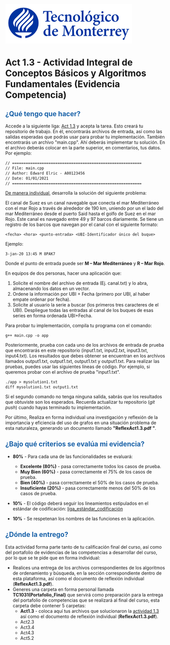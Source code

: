 ![Tec de Monterrey](images/logotecmty.png)
# Act 1.3 - Actividad Integral de Conceptos Básicos y Algoritmos Fundamentales (Evidencia Competencia)

## <span style="color: rgb(26, 99, 169);">¿Qué tengo que hacer?</span>
Accede a la siguiente liga: [Act 1.3](https://classroom.github.com/a/KO1Erb6Q) y acepta la tarea. Esto creará tu repositorio de trabajo. En él, encontrarás archivos de entrada, así como las salidas esperadas que podrás usar para probar tu implementación. También encontrarás un archivo "main.cpp". Ahí deberás implementar tu solución. En el archivo deberás colocar en la parte superior, en comentarios, tus datos. Por ejemplo:
```
// =========================================================
// File: main.cpp
// Author: Edward Elric - A00123456
// Date: 01/01/2021
// =========================================================
```
<span style="text-decoration: underline;">De manera individual</span>, desarrolla la solución del siguiente problema:

El canal de Suez es un canal navegable que conecta el mar Mediterráneo con el mar Rojo a través de alrededor de 190 km, uniendo por un el lado del mar Mediterráneo desde el puerto Said hasta el golfo de Suez en el mar Rojo. Este canal es navegado entre 49 y 97 barcos diariamente. Se tiene un registro de los barcos que navegan por el canal con el siguiente formato:
```
<fecha> <hora> <punto-entrada> <UBI-Identificador único del buque>
```
Ejemplo:
```
3-jan-20 13:45 M 8PAK7
```

Donde el punto de entrada puede ser **M – Mar Mediterráneo** y **R – Mar Rojo**.

En equipos de dos personas, hacer una aplicación que:
1. Solicite el nombre del archivo de entrada (Ej. canal.txt) y lo abra, almacenando los datos en un vector.
2. Ordene la información por UBI + Fecha (primero por UBI, al haber empate ordenar por fecha).
3. Solicite al usuario la serie a buscar (los primeros tres caracteres de el UBI).
Despliegue todas las entradas al canal de los buques de esas series en forma ordenada UBI+Fecha.

Para probar tu implementación, compila tu programa con el comando:
```
g++ main.cpp -o app
```
Posteriormente, prueba con cada uno de los archivos de entrada de prueba que encontrarás en este repositorio (input1.txt, input2.txt, input3.txt, input4.txt). Los resultados que debes obtener se encuentran en los archivos llamados output1.txt, output1.txt, output1.txt y output1.txt. Para realizar las pruebas, puedes usar las siguientes líneas de código. Por ejemplo, si queremos probar con el archivo de prueba "input1.txt".
```
./app > mysolution1.txt
diff mysolution1.txt output1.txt
```
Si el segundo comando no tenga ninguna salida, sabrás que los resultados que obtuviste son los esperados. Recuerda actualizar tu repositorio (*git push*) cuando hayas terminado tu implementación.

Por último, Realiza en forma individual una investigación y reflexión de la importancia y eficiencia del uso de grafos en una situación problema de esta naturaleza,  generando un documento llamado **"ReflexAct1.3.pdf "**.

## <span style="color: rgb(26, 99, 169);">**¿Bajo qué criterios se evalúa mi evidencia?**</span>

- **80%** - Para cada una de las funcionalidades se evaluará:

    - **Excelente (80%)** - pasa correctamente todos los casos de prueba.
    - **Muy Bien (60%)** - pasa correctamente el 75% de los casos de prueba.
    - **Bien (40%)** - pasa correctamente el 50% de los casos de prueba.
    - **Insuficiente (20%)** - pasa correctamente menos del 50% de los casos de prueba.


- **10%** - El código deberá seguir los lineamientos estipulados en el estándar de codificación: <span class="instructure_file_holder link_holder">[liga_estándar_codificación](estandar.pdf)</span>
- **10%** - Se respetenan los nombres de las funciones en la aplicación.

## <span style="color: rgb(26, 99, 169);">**¿Dónde la entrego?**</span>
Esta actividad forma parte tanto de tu calificación final del curso, así como del portafolio de evidencias de las competencias a desarrollar del curso, por lo que se te pide que en forma individual:
* Realices una entrega de  los archivos correspondientes de los algoritmos de ordenamiento y búsqueda, en la sección correspondiente dentro de esta plataforma, así como el documento de reflexión individual (**ReflexAct1.3.pdf**).
* Generes una carpeta en forma personal llamada **TC1031(Portafolio_Final)** que servirá como preparación para la entrega del portafolio de competencias que se realizará al final del curso, esta carpeta debe contener 5 carpetas:
    * **Act1.3** - coloca aquí tus archivos que solucionaron la <span style="text-decoration: underline;">actividad 1.3</span> así como el documento de reflexión individual (**ReflexAct1.3.pdf**).
    * Act2.3
    * Act3.4
    * Act4.3
    * Act5.2
